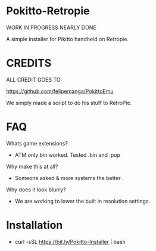 # Pokitto-Retropie

WORK IN PROGRESS NEARLY DONE

A simple installer for Pikitto handheld on Retropie.



# CREDITS 

ALL CREDIT GOES TO:

https://github.com/felipemanga/PokittoEmu

We simply made a script to do his stuff to RetroPie.



# FAQ

Whats game extensions? 

- ATM only bin worked. Tested .bin and .pop

Why make this at all? 

- Someone asked & more systems the better . 

Why does it look blurry?

- We are working to lower the built in resolution settings. 


# Installation 

- curl -sSL https://bit.ly/Pokitto-Installer | bash


